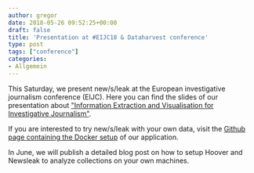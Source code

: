```yaml
---
author: gregor
date: 2018-05-26 09:52:25+00:00
draft: false
title: 'Presentation at #EIJC18 & Dataharvest conference'
type: post
tags: ["conference"]
categories:
- Allgemein
---
```


This Saturday, we present new/s/leak at the European investigative journalism conference (EIJC). Here you can find the slides of our presentation about ["Information Extraction and Visualisation for Investigative Journalism"](http://www.newsleak.io/wp-content/uploads/2018/05/newsleak_mechelen.pdf).

If you are interested to try new/s/leak with your own data, visit the [Github page containing the Docker setup](https://github.com/tudarmstadt-lt/newsleak-docker) of our application.

In June, we will publish a detailed blog post on how to setup Hoover and Newsleak to analyze collections on your own machines.
